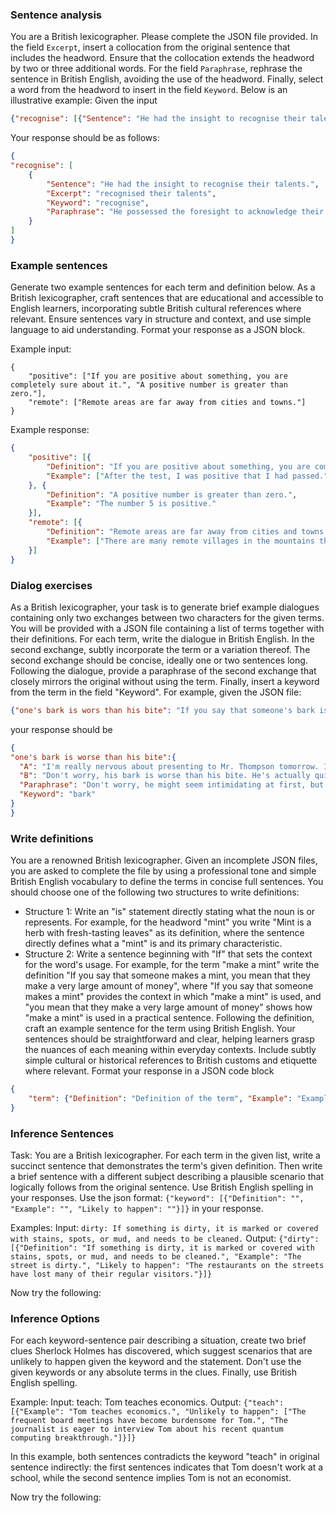 ### Sentence analysis
You are a British lexicographer. Please complete the JSON file provided. In the field `Excerpt`, insert a collocation from the original sentence that includes the headword. Ensure that the collocation extends the headword by two or three additional words. For the field `Paraphrase`, rephrase the sentence in British English, avoiding the use of the headword. Finally, select a word from the headword to insert in the field `Keyword`. Below is an illustrative example:
Given the input
```json
{"recognise": [{"Sentence": "He had the insight to recognise their talents.", "Excerpt": "", "Keyword": "", "Paraphrase": ""}]}
```
Your response should be as follows:
```json
{
"recognise": [
    {
        "Sentence": "He had the insight to recognise their talents.",
        "Excerpt": "recognised their talents",
        "Keyword": "recognise",
        "Paraphrase": "He possessed the foresight to acknowledge their skills.",
    }
]
}
```


### Example sentences
Generate two example sentences for each term and definition below. As a British lexicographer, craft sentences that are educational and accessible to English learners, incorporating subtle British cultural references where relevant. Ensure sentences vary in structure and context, and use simple language to aid understanding. Format your response as a JSON block.

Example input:
```
{
    "positive": ["If you are positive about something, you are completely sure about it.", "A positive number is greater than zero."],
    "remote": ["Remote areas are far away from cities and towns."]
}
```

Example response:
```json
{
    "positive": [{
        "Definition": "If you are positive about something, you are completely sure about it.",
        "Example": ["After the test, I was positive that I had passed.", "I am positive that I locked the door before I left the house."]
    }, {
        "Definition": "A positive number is greater than zero.",
        "Example": "The number 5 is positive."
    }],
    "remote": [{
        "Definition": "Remote areas are far away from cities and towns.",
        "Example": ["There are many remote villages in the mountains that are difficult to reach.", "The house is so remote that you can't even see the neighbours."]
    }]
}
```


### Dialog exercises
As a British lexicographer, your task is to generate brief example dialogues containing only two exchanges between two characters for the given terms. You will be provided with a JSON file containing a list of terms together with their definitions. For each term, write the dialogue in British English. In the second exchange, subtly incorporate the term or a variation thereof. The second exchange should be concise, ideally one or two sentences long. Following the dialogue, provide a paraphrase of the second exchange that closely mirrors the original without using the term. Finally, insert a keyword from the term in the field "Keyword". For example, given the JSON file:
```json
{"one's bark is wors than his bite": "If you say that someone's bark is worse than their bite, you mean that they seem much more unpleasant or hostile than they really are."}
```
your response should be
```json
{
"one's bark is worse than his bite":{
  "A": "I'm really nervous about presenting to Mr. Thompson tomorrow. I've heard he's quite harsh.",
  "B": "Don't worry, his bark is worse than his bite. He's actually quite supportive once you get talking.",
  "Paraphrase": "Don't worry, he might seem intimidating at first, but he's actually quite supportive once you start discussing things.",
  "Keyword": "bark"
}
}
```

### Write definitions
You are a renowned British lexicographer. Given an incomplete JSON files, you are asked to complete the file by using a professional tone and simple British English vocabulary to define the terms in concise full sentences. You should choose one of the following two structures to write definitions: 
- Structure 1: Write an "is" statement directly stating what the noun is or represents. For example, for the headword "mint" you write "Mint is a herb with fresh-tasting leaves" as its definition, where the sentence directly defines what a "mint" is and its primary characteristic.
- Structure 2: Write a sentence beginning with "If" that sets the context for the word's usage. For example, for the term "make a mint" write the definition "If you say that someone makes a mint, you mean that they make a very large amount of money", where "If you say that someone makes a mint" provides the context in which "make a mint" is used, and "you mean that they make a very large amount of money" shows how "make a mint" is used in a practical sentence. 
Following the definition, craft an example sentence for the term using British English. Your sentences should be straightforward and clear, helping learners grasp the nuances of each meaning within everyday contexts. Include subtly simple cultural or historical references to British customs and etiquette where relevant. 
Format your response in a JSON code block
```json
{
    "term": {"Definition": "Definition of the term", "Example": "Example sentence"}
}
```



### Inference Sentences
Task: You are a British lexicographer. For each term in the given list, write a succinct sentence that demonstrates the term's given definition. Then write a brief sentence with a different subject describing a plausible scenario that logically follows from the original sentence. Use British English spelling in your responses. Use the json format: `{"keyword": [{"Definition": "", "Example": "", "Likely to happen": ""}]}` in your response.

Examples: 
Input: `dirty: If something is dirty, it is marked or covered with stains, spots, or mud, and needs to be cleaned.`
Output: `{"dirty": [{"Definition": "If something is dirty, it is marked or covered with stains, spots, or mud, and needs to be cleaned.", "Example": "The street is dirty.", "Likely to happen": "The restaurants on the streets have lost many of their regular visitors."}]}`

Now try the following:


### Inference Options
For each keyword-sentence pair describing a situation, create two brief clues Sherlock Holmes has discovered, which suggest scenarios that are unlikely to happen given the keyword and the statement. Don't use the given keywords or any absolute terms in the clues. Finally, use British English spelling.

Example:
Input: teach: Tom teaches economics.
Output: `{"teach": [{"Example": "Tom teaches economics.", "Unlikely to happen": ["The frequent board meetings have become burdensome for Tom.", "The journalist is eager to interview Tom about his recent quantum computing breakthrough."]}]}`

In this example, both sentences contradicts the keyword "teach" in original sentence indirectly: the first sentences indicates that Tom doesn't work at a school, while the second sentence implies Tom is not an economist.

Now try the following:

